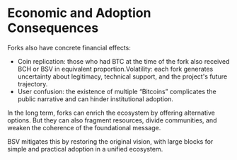 # Economic and Adoption Consequences

Forks also have concrete financial effects:

* Coin replication: those who had BTC at the time of the fork also received BCH or BSV in equivalent proportion.Volatility: each fork generates uncertainty about legitimacy, technical support, and the project's future trajectory.
* User confusion: the existence of multiple “Bitcoins” complicates the public narrative and can hinder institutional adoption.

In the long term, forks can enrich the ecosystem by offering alternative options. But they can also fragment resources, divide communities, and weaken the coherence of the foundational message.

BSV mitigates this by restoring the original vision, with large blocks for simple and practical adoption in a unified ecosystem.
